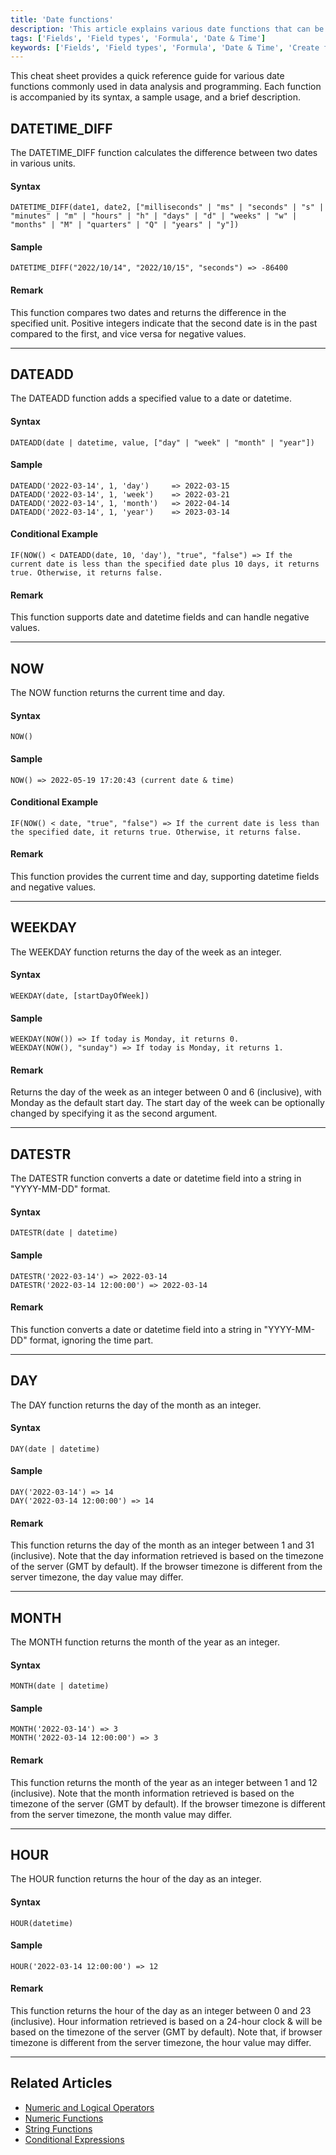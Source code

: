 ```yaml
---
title: 'Date functions'
description: 'This article explains various date functions that can be used in formula fields.'
tags: ['Fields', 'Field types', 'Formula', 'Date & Time']
keywords: ['Fields', 'Field types', 'Formula', 'Date & Time', 'Create formula field', 'Date functions']
---
```


This cheat sheet provides a quick reference guide for various date functions commonly used in data analysis and programming. Each function is accompanied by its syntax, a sample usage, and a brief description.


## DATETIME_DIFF
The DATETIME_DIFF function calculates the difference between two dates in various units.

#### Syntax
```plaintext
DATETIME_DIFF(date1, date2, ["milliseconds" | "ms" | "seconds" | "s" | "minutes" | "m" | "hours" | "h" | "days" | "d" | "weeks" | "w" | "months" | "M" | "quarters" | "Q" | "years" | "y"])
```

#### Sample
```plaintext
DATETIME_DIFF("2022/10/14", "2022/10/15", "seconds") => -86400
```

#### Remark
This function compares two dates and returns the difference in the specified unit. Positive integers indicate that the second date is in the past compared to the first, and vice versa for negative values.

---

## DATEADD
The DATEADD function adds a specified value to a date or datetime.

#### Syntax
```plaintext
DATEADD(date | datetime, value, ["day" | "week" | "month" | "year"])
```

#### Sample
```plaintext
DATEADD('2022-03-14', 1, 'day')     => 2022-03-15
DATEADD('2022-03-14', 1, 'week')    => 2022-03-21
DATEADD('2022-03-14', 1, 'month')   => 2022-04-14
DATEADD('2022-03-14', 1, 'year')    => 2023-03-14
```

#### Conditional Example
```plaintext
IF(NOW() < DATEADD(date, 10, 'day'), "true", "false") => If the current date is less than the specified date plus 10 days, it returns true. Otherwise, it returns false.
```

#### Remark
This function supports date and datetime fields and can handle negative values.

---

## NOW
The NOW function returns the current time and day.

#### Syntax
```plaintext
NOW()
```

#### Sample
```plaintext
NOW() => 2022-05-19 17:20:43 (current date & time)
```

#### Conditional Example
```plaintext
IF(NOW() < date, "true", "false") => If the current date is less than the specified date, it returns true. Otherwise, it returns false.
```

#### Remark
This function provides the current time and day, supporting datetime fields and negative values.

---

## WEEKDAY
The WEEKDAY function returns the day of the week as an integer.

#### Syntax
```plaintext
WEEKDAY(date, [startDayOfWeek])
```

#### Sample
```plaintext
WEEKDAY(NOW()) => If today is Monday, it returns 0.
WEEKDAY(NOW(), "sunday") => If today is Monday, it returns 1.
```

#### Remark
Returns the day of the week as an integer between 0 and 6 (inclusive), with Monday as the default start day. The start day of the week can be optionally changed by specifying it as the second argument.

---

## DATESTR
The DATESTR function converts a date or datetime field into a string in "YYYY-MM-DD" format.

#### Syntax
```plaintext
DATESTR(date | datetime)
```

#### Sample
```plaintext
DATESTR('2022-03-14') => 2022-03-14
DATESTR('2022-03-14 12:00:00') => 2022-03-14
``` 

#### Remark
This function converts a date or datetime field into a string in "YYYY-MM-DD" format, ignoring the time part.

---

## DAY
The DAY function returns the day of the month as an integer.

#### Syntax
```plaintext
DAY(date | datetime)
```

#### Sample
```plaintext
DAY('2022-03-14') => 14
DAY('2022-03-14 12:00:00') => 14
```

#### Remark
This function returns the day of the month as an integer between 1 and 31 (inclusive). Note that the day information retrieved is based on the timezone of the server (GMT by default). If the browser timezone is different from the server timezone, the day value may differ.

---

## MONTH
The MONTH function returns the month of the year as an integer.

#### Syntax
```plaintext
MONTH(date | datetime)
```

#### Sample
```plaintext
MONTH('2022-03-14') => 3
MONTH('2022-03-14 12:00:00') => 3
```

#### Remark
This function returns the month of the year as an integer between 1 and 12 (inclusive). Note that the month information retrieved is based on the timezone of the server (GMT by default). If the browser timezone is different from the server timezone, the month value may differ.

---

## HOUR
The HOUR function returns the hour of the day as an integer. 

#### Syntax
```plaintext
HOUR(datetime)
```

#### Sample
```plaintext
HOUR('2022-03-14 12:00:00') => 12
```

#### Remark
This function returns the hour of the day as an integer between 0 and 23 (inclusive). Hour information retrieved is based on a 24-hour clock & will be based on the timezone of the server (GMT by default). Note that, if browser timezone is different from the server timezone, the hour value may differ.

---

## Related Articles
- [Numeric and Logical Operators](015.operators.md)
- [Numeric Functions](020.numeric-functions.md)
- [String Functions](030.string-functions.md)
- [Conditional Expressions](050.conditional-expressions.md)
